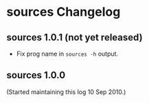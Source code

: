 # sources Changelog

## sources 1.0.1 (not yet released)

- Fix prog name in `sources -h` output.

## sources 1.0.0

(Started maintaining this log 10 Sep 2010.)
